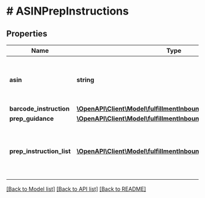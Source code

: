 # # ASINPrepInstructions

## Properties

Name | Type | Description | Notes
------------ | ------------- | ------------- | -------------
**asin** | **string** | The Amazon Standard Identification Number (ASIN) of the item. | [optional]
**barcode_instruction** | [**\OpenAPI\Client\Model\fulfillmentInboundV0\BarcodeInstruction**](BarcodeInstruction.md) |  | [optional]
**prep_guidance** | [**\OpenAPI\Client\Model\fulfillmentInboundV0\PrepGuidance**](PrepGuidance.md) |  | [optional]
**prep_instruction_list** | [**\OpenAPI\Client\Model\fulfillmentInboundV0\PrepInstruction[]**](PrepInstruction.md) | A list of preparation instructions to help with item sourcing decisions. | [optional]

[[Back to Model list]](../../README.md#models) [[Back to API list]](../../README.md#endpoints) [[Back to README]](../../README.md)
